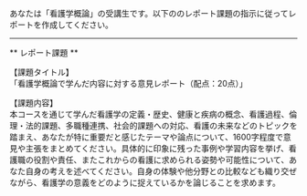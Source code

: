 あなたは「看護学概論」の受講生です。以下ののレポート課題の指示に従ってレポートを作成してください。

---------------------------------------
** レポート課題 **

【課題タイトル】  
「看護学概論で学んだ内容に対する意見レポート（配点：20点）」

【課題内容】  
本コースを通じて学んだ看護学の定義・歴史、健康と疾病の概念、看護過程、倫理・法的課題、多職種連携、社会的課題への対応、看護の未来などのトピックを踏まえ、あなたが特に重要だと感じたテーマや論点について、1600字程度で意見や主張をまとめてください。具体的に印象に残った事例や学習内容を挙げ、看護職の役割や責任、またこれからの看護に求められる姿勢や可能性について、あなた自身の考えを述べてください。自身の体験や他分野との比較なども織り交ぜながら、看護学の意義をどのように捉えているかを論じることを求めます。